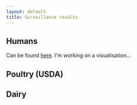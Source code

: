 ```yaml
---
layout: default
title: Surveillance results
---
```


## Humans

Can be found [here](https://www.cdc.gov/bird-flu/situation-summary/index.html#human-cases). I'm working on a visualisation...

## Poultry (USDA)

<script type='module' src='https://publicdashboards.dl.usda.gov/javascripts/api/tableau.embedding.3.latest.min.js'></script><tableau-viz id='tableau-viz' src='https://publicdashboards.dl.usda.gov/t/MRP_PUB/views/VS_Avian_HPAIConfirmedDetections2022/HPAI2022ConfirmedDetections' width='850' height='1727' hide-tabs toolbar='bottom' ></tableau-viz>


## Dairy

<script type='module' src='https://publicdashboards.dl.usda.gov/javascripts/api/tableau.embedding.3.latest.min.js'></script><tableau-viz id='tableau-viz' src='https://publicdashboards.dl.usda.gov/t/MRP_PUB/views/VS_Cattle_HPAIConfirmedDetections2024/HPAI2022ConfirmedDetections' width='850' height='1227' hide-tabs toolbar='bottom' ></tableau-viz>
